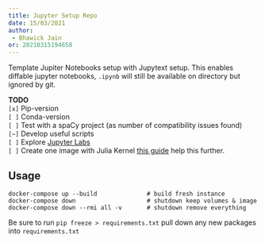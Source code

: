 ```yaml
---
title: Jupyter Setup Repo
date: 15/03/2021 
author:
 - Bhawick Jain
or: 20210315194658
---
```


Template Jupiter Notebooks setup with Jupytext setup. This enables diffable jupyter notebooks, `.ipynb` will still be available on directory but ignored by git.


__TODO__  
`[x]` Pip-version  
`[ ]` Conda-version  
`[ ]` Test with a spaCy project (as number of compatibility issues found)  
`[~]` Develop useful scripts  
`[ ]` Explore [Jupyter Labs](http://jupyterlab.io)  
`[ ]` Create one image with Julia Kernel [this guide](https://www.notion.so/Jupyter-Notebook-using-Docker-for-Data-Science-Melvin-L-951934fd60a344a58e167314135e19df) help this further. 


## Usage

```
docker-compose up --build              # build fresh instance
docker-compose down                    # shutdown keep volumes & image
docker-compose down --rmi all -v       # shutdown remove everything 

```

Be sure to run `pip freeze > requirements.txt` pull down any new packages into `requirements.txt`
